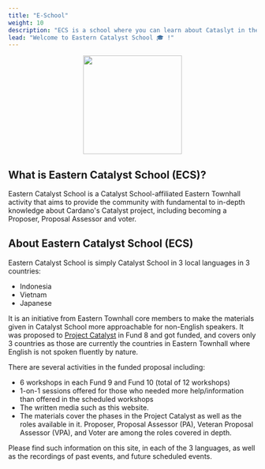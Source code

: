 ```yaml
---
title: "E-School"
weight: 10
description: "ECS is a school where you can learn about Cataslyt in the language of the Eastern Hemisphere in a workshop format"
lead: "Welcome to Eastern Catalyst School 🎓 !"
---
```


<img src= "https://cardano.ideascale.com/a/idea/405311/53181/download" width="200" height="200"
style="display: block;
  margin-left: auto;
  margin-right: auto;"/>

## What is Eastern Catalyst School (ECS)?

Eastern Catalyst School is a Catalyst School-affiliated Eastern Townhall activity that aims to provide the community with fundamental to in-depth knowledge about Cardano's Catalyst project, including becoming a Proposer, Proposal Assessor and voter.

## About Eastern Catalyst School (ECS)

Eastern Catalyst School is simply Catalyst School in 3 local languages in 3 countries:

- Indonesia
- Vietnam
- Japanese

It is an initiative from Eastern Townhall core members to make the materials given in Catalyst School more approachable for non-English speakers. It was proposed to [Project Catalyst](https://cardano.ideascale.com/c/idea/405311) in Fund 8 and got funded, and covers only 3 countries as those are currently the countries in Eastern Townhall where English is not spoken fluently by nature.

There are several activities in the funded proposal including:

- 6 workshops in each Fund 9 and Fund 10 (total of 12 workshops)
- 1-on-1 sessions offered for those who needed more help/information than offered in the scheduled workshops
- The written media such as this website.
- The materials cover the phases in the Project Catalyst as well as the roles available in it. Proposer, Proposal Assessor (PA), Veteran Proposal Assessor (VPA), and Voter are among the roles covered in depth.

Please find such information on this site, in each of the 3 languages, as well as the recordings of past events, and future scheduled events.

